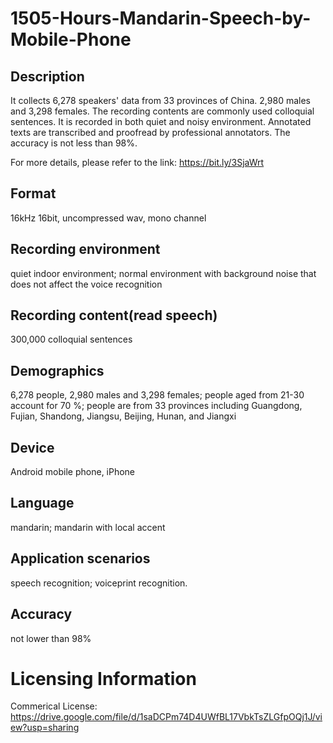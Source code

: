 # 1505-Hours-Mandarin-Speech-by-Mobile-Phone


## Description
It collects 6,278 speakers' data from 33 provinces of China. 2,980 males and 3,298 females. The recording contents are commonly used colloquial sentences. It is recorded in both quiet and noisy environment. Annotated texts are transcribed and proofread by professional annotators. The accuracy is not less than 98%.

For more details, please refer to the link: https://bit.ly/3SjaWrt

## Format
16kHz 16bit, uncompressed wav, mono channel

## Recording environment
quiet indoor environment; normal environment with background noise that does not affect the voice recognition

## Recording content(read speech)
300,000 colloquial sentences

## Demographics
6,278 people, 2,980 males and 3,298 females; people aged from 21-30 account for 70 %; people are from 33 provinces including Guangdong, Fujian, Shandong, Jiangsu, Beijing, Hunan, and Jiangxi

## Device
Android mobile phone, iPhone

## Language
mandarin; mandarin with local accent

## Application scenarios
speech recognition; voiceprint recognition.

## Accuracy
not lower than 98%

# Licensing Information
Commerical License: https://drive.google.com/file/d/1saDCPm74D4UWfBL17VbkTsZLGfpOQj1J/view?usp=sharing
